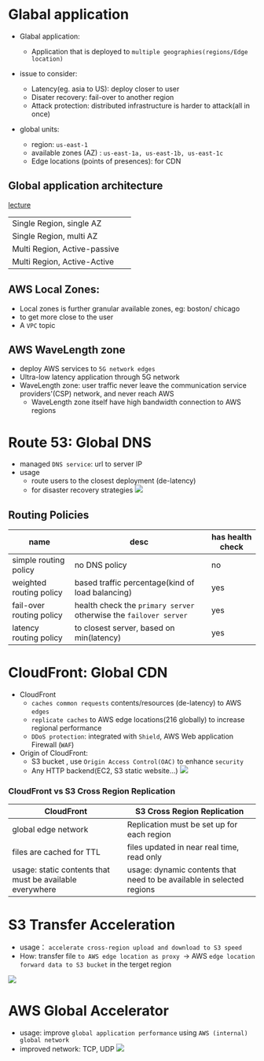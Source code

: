 # Glabal application

- Glabal application:
    - Application that is deployed to `multiple geographies(regions/Edge location)`

- issue to consider:
    - Latency(eg. asia to US): deploy closer to user
    - Disater recovery: fail-over to another region
    - Attack protection: distributed infrastructure is harder to attack(all in once)

- global units:
    - region: `us-east-1`
    - available zones (AZ) : `us-east-1a, us-east-1b, us-east-1c`
    - Edge locations (points of presences): for CDN

## Global application architecture

[lecture](https://www.udemy.com/course/aws-certified-cloud-practitioner-new/learn/lecture/29102360#overview)

|||
|-|-|
|Single Region, single AZ|
|Single Region, multi AZ|
|Multi Region, Active-passive||
|Multi Region, Active-Active|

## AWS Local Zones:
- Local zones is further granular available zones, eg: boston/ chicago
- to get more close to the user 
- A `VPC` topic
## AWS WaveLength zone
- deploy AWS services to `5G network edges`
- Ultra-low latency application through 5G network
- WaveLength zone: user traffic never leave the communication service providers'(CSP) network, and never reach AWS
    - WaveLength zone itself have high bandwidth connection to AWS regions

# Route 53: Global DNS
- managed `DNS service`: url to server IP
- usage
    - route users to the closest deployment (de-latency)
    - for disaster recovery strategies
![](https://imgur.com/0Ni59if.jpg)
## Routing Policies

|name|desc|has health check|
|-|-|-|
|simple routing policy|no DNS policy|no|
|weighted routing policy|based traffic percentage(kind of load balancing)|yes|
|fail-over routing policy|health check the `primary server` otherwise the `failover server`|yes|
|latency routing policy|to closest server, based on min(latency)|yes|
# CloudFront: Global CDN
- CloudFront
    - `caches common requests` contents/resources (de-latency) to AWS `edges`
    - `replicate caches` to AWS edge locations(216 globally) to increase regional performance
    - `DDoS protection`: integrated with `Shield`, AWS Web application Firewall (`WAF`)
- Origin of CloudFront:
    - S3 bucket , use `Origin Access Control(OAC)` to enhance `security`
    - Any HTTP backend(EC2, S3 static website...)
![](https://imgur.com/mrqv6hU.jpg)    

### CloudFront vs S3 Cross Region Replication

|CloudFront|S3 Cross Region Replication|
|-|-|
|global edge network|Replication must be set up for each region |
|files are cached for TTL|files updated in near real time, read only|
|usage: static contents that must be available everywhere|usage: dynamic contents that need to be available in selected regions|
# S3 Transfer Acceleration
- usage： `accelerate cross-region upload and download to S3 speed`
- How: transfer file `to AWS edge location as proxy `-> AWS `edge location forward data to S3 bucket` in the terget region

![](https://imgur.com/bCIKP4y.jpg)
# AWS Global Accelerator
- usage: improve `global application performance` using `AWS (internal) global network` 
- improved network: TCP, UDP
![](https://imgur.com/KNlWTqp.jpg)


